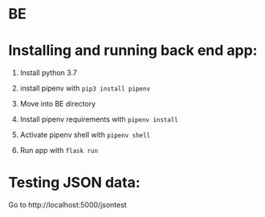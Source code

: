 # BE

# Installing and running back end app:

1) Install python 3.7

2) install pipenv with ```pip3 install pipenv```

3) Move into BE directory

4) Install pipenv requirements with ```pipenv install```

5) Activate pipenv shell with ```pipenv shell```

6) Run app with ```flask run```


# Testing JSON data:

Go to http://localhost:5000/jsontest